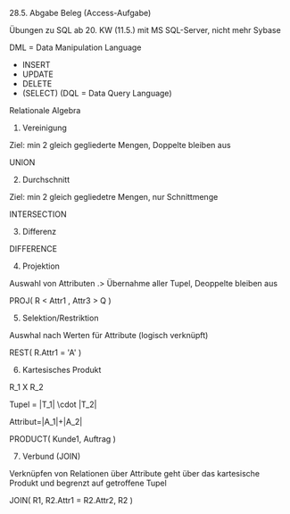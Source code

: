 28.5. Abgabe Beleg (Access-Aufgabe)

Übungen zu SQL ab 20. KW (11.5.) mit MS SQL-Server, nicht mehr Sybase

DML = Data Manipulation Language

* INSERT
* UPDATE
* DELETE
* (SELECT) (DQL = Data Query Language)

Relationale Algebra

1. Vereinigung

Ziel: min 2 gleich gegliederte Mengen, Doppelte bleiben aus

UNION

2. Durchschnitt

Ziel: min 2 gleich gegliedetre Mengen, nur Schnittmenge

INTERSECTION

3. Differenz

DIFFERENCE

4. Projektion 

Auswahl von Attributen .> Übernahme aller Tupel, Deoppelte bleiben aus

PROJ( R < Attr1 , Attr3 > Q )

5. Selektion/Restriktion

Auswhal nach Werten für Attribute (logisch verknüpft)

REST( R.Attr1 = 'A' )

6. Kartesisches Produkt

R_1 X R_2

Tupel = |T_1| \cdot |T_2|

Attribut=|A_1|+|A_2|

PRODUCT( Kunde1, Auftrag )

7. Verbund (JOIN)

Verknüpfen von Relationen über Attribute
geht über das kartesische Produkt und begrenzt auf getroffene Tupel

JOIN( R1, R2.Attr1 = R2.Attr2, R2 )

